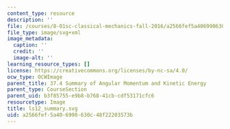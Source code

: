 ```yaml
---
content_type: resource
description: ''
file: /courses/8-01sc-classical-mechanics-fall-2016/a2566fef5a406990630c48f22203573b_ls12_summary.svg
file_type: image/svg+xml
image_metadata:
  caption: ''
  credit: ''
  image-alt: ''
learning_resource_types: []
license: https://creativecommons.org/licenses/by-nc-sa/4.0/
ocw_type: OCWImage
parent_title: 37.4 Summary of Angular Momentum and Kinetic Energy
parent_type: CourseSection
parent_uid: b3f85755-e9b8-b768-41cb-cdf53171cfc6
resourcetype: Image
title: ls12_summary.svg
uid: a2566fef-5a40-6990-630c-48f22203573b
---
```

